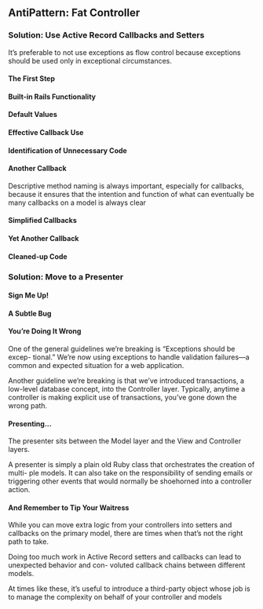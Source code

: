 ## AntiPattern: Fat Controller


### Solution: Use Active Record Callbacks and Setters

It’s preferable to not use exceptions as flow control because exceptions should be used only in exceptional circumstances.

#### The First Step

#### Built-in Rails Functionality

#### Default Values

#### Effective Callback Use

#### Identification of Unnecessary Code

#### Another Callback

Descriptive method naming is always important, especially for
callbacks, because it ensures that the intention and function of what can eventually be
many callbacks on a model is always clear

#### Simplified Callbacks

#### Yet Another Callback

#### Cleaned-up Code

### Solution: Move to a Presenter

#### Sign Me Up!

#### A Subtle Bug

#### You’re Doing It Wrong

One of the general guidelines we’re breaking is “Exceptions should be excep-
tional.” We’re now using exceptions to handle validation failures—a common and
expected situation for a web application.

Another guideline we’re breaking is that we’ve introduced transactions, a low-level
database concept, into the Controller layer. Typically, anytime a controller is making
explicit use of transactions, you’ve gone down the wrong path.

#### Presenting...

The presenter sits between the Model layer and the
View and Controller layers.

A presenter is simply a plain old Ruby class that orchestrates the creation of multi-
ple models. It can also take on the responsibility of sending emails or triggering other
events that would normally be shoehorned into a controller action.

#### And Remember to Tip Your Waitress

While you can move extra logic from your controllers into setters and callbacks on the
primary model, there are times when that’s not the right path to take.

Doing too much work in Active Record setters and callbacks can lead to unexpected behavior and con-
voluted callback chains between different models.

At times like these, it’s useful to
introduce a third-party object whose job is to manage the complexity on behalf of
your controller and models
